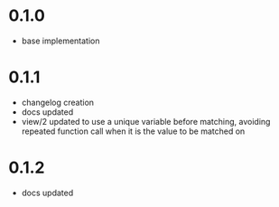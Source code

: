 # 0.1.0
* base implementation

# 0.1.1
* changelog creation
* docs updated
* view/2 updated to use a unique variable before matching, avoiding repeated function call when it is the value to be matched on

# 0.1.2
* docs updated
